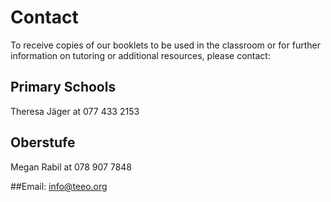 # Contact


To receive copies of our booklets to be used in the classroom or for further information on tutoring or additional resources, please contact: 

## Primary Schools
Theresa Jäger at 077 433 2153

## Oberstufe
Megan Rabil at 078 907 7848


##Email: info@teeo.org


<!--stackedit_data:
eyJoaXN0b3J5IjpbMTkxODkwNDE1MCwtMTA5MTA3MjEwLDQ5Mj
k5MTc5MiwxNTIyNDE3NTM4XX0=
-->